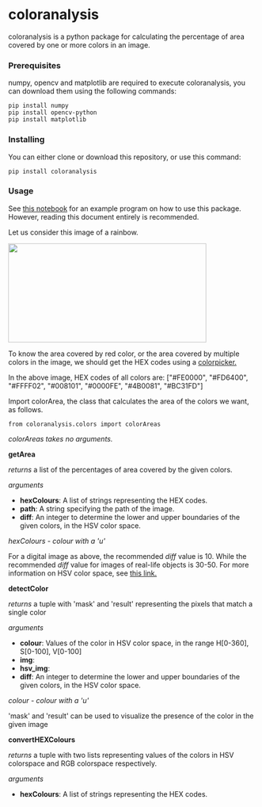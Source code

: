 # **coloranalysis**
coloranalysis is a python package for calculating the percentage of area covered by one or more colors in an image.

### **Prerequisites**
numpy, opencv and matplotlib are required to execute coloranalysis, you can download them using the following commands:
```
pip install numpy
pip install opencv-python
pip install matplotlib
```

### **Installing**
You can either clone or download this repository, or use this command:
```
pip install coloranalysis
```

### **Usage**

See [this notebook](https://github.com/sravyadhulipala/coloranalysis/blob/master/example/colorAreasExample.ipynb) for an example program on how to use this package. However, reading this document entirely is recommended.

Let us consider this image of a rainbow. 

<img src=https://github.com/sravyadhulipala/coloranalysis/blob/master/example/IPTestRainbow.jpg width="400" height="200">

To know the area covered by red color, or the area covered by multiple colors in the image, we should get the HEX codes using a [colorpicker.](https://imagecolorpicker.com/)

In the above image, HEX codes of all colors are: ["#FE0000", "#FD6400", "#FFFF02", "#008101", "#0000FE", "#4B0081", "#BC31FD"]

Import colorArea, the class that calculates the area of the colors we want, as follows. 
```
from coloranalysis.colors import colorAreas
```
*colorAreas takes no arguments.*

**getArea** 

*returns* a list of the percentages of area covered by the given colors.

*arguments* 

- **hexColours**: A list of strings representing the HEX codes.
- **path**: A string specifying the path of the image.
- **diff**: An integer to determine the lower and upper boundaries of the given colors, in the HSV color space.

*hexColours - colour with a 'u'*

For a digital image as above, the recommended *diff* value is 10. While the recommended *diff* value for images of real-life objects is 30-50. 
For more information on HSV color space, see [this link.](https://www.lifewire.com/what-is-hsv-in-design-1078068)

**detectColor**

*returns* a tuple with 'mask' and 'result' representing the pixels that match a single color

*arguments*
- **colour**: Values of the color in HSV color space, in the range H[0-360], S[0-100], V[0-100]
- **img**:
- **hsv_img**: 
- **diff**: An integer to determine the lower and upper boundaries of the given colors, in the HSV color space.

*colour - colour with a 'u'*

'mask' and 'result' can be used to visualize the presence of the color in the given image

**convertHEXColours**

*returns* a tuple with two lists representing values of the colors in HSV colorspace and RGB colorspace respectively.

*arguments* 
- **hexColours**: A list of strings representing the HEX codes.
